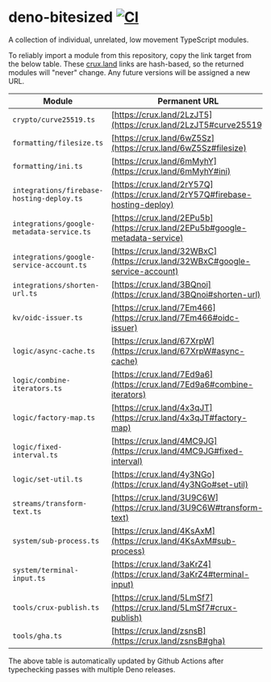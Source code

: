 # deno-bitesized [![CI](https://github.com/cloudydeno/deno-bitesized/actions/workflows/deno-ci.yml/badge.svg)](https://github.com/cloudydeno/deno-bitesized/actions/workflows/deno-ci.yml)
A collection of individual, unrelated, low movement TypeScript modules.

To reliably import a module from this repository, copy the link target from the below table.
These [crux.land](https://crux.land) links are hash-based, so the returned modules will "never" change.
Any future versions will be assigned a new URL.

| Module | Permanent URL |
|---|---|
| `crypto/curve25519.ts` | [https://crux.land/2LzJT5](https://crux.land/2LzJT5#curve25519) |
| `formatting/filesize.ts` | [https://crux.land/6wZ5Sz](https://crux.land/6wZ5Sz#filesize) |
| `formatting/ini.ts` | [https://crux.land/6mMyhY](https://crux.land/6mMyhY#ini) |
| `integrations/firebase-hosting-deploy.ts` | [https://crux.land/2rY57Q](https://crux.land/2rY57Q#firebase-hosting-deploy) |
| `integrations/google-metadata-service.ts` | [https://crux.land/2EPu5b](https://crux.land/2EPu5b#google-metadata-service) |
| `integrations/google-service-account.ts` | [https://crux.land/32WBxC](https://crux.land/32WBxC#google-service-account) |
| `integrations/shorten-url.ts` | [https://crux.land/3BQnoi](https://crux.land/3BQnoi#shorten-url) |
| `kv/oidc-issuer.ts` | [https://crux.land/7Em466](https://crux.land/7Em466#oidc-issuer) |
| `logic/async-cache.ts` | [https://crux.land/67XrpW](https://crux.land/67XrpW#async-cache) |
| `logic/combine-iterators.ts` | [https://crux.land/7Ed9a6](https://crux.land/7Ed9a6#combine-iterators) |
| `logic/factory-map.ts` | [https://crux.land/4x3qJT](https://crux.land/4x3qJT#factory-map) |
| `logic/fixed-interval.ts` | [https://crux.land/4MC9JG](https://crux.land/4MC9JG#fixed-interval) |
| `logic/set-util.ts` | [https://crux.land/4y3NGo](https://crux.land/4y3NGo#set-util) |
| `streams/transform-text.ts` | [https://crux.land/3U9C6W](https://crux.land/3U9C6W#transform-text) |
| `system/sub-process.ts` | [https://crux.land/4KsAxM](https://crux.land/4KsAxM#sub-process) |
| `system/terminal-input.ts` | [https://crux.land/3aKrZ4](https://crux.land/3aKrZ4#terminal-input) |
| `tools/crux-publish.ts` | [https://crux.land/5LmSf7](https://crux.land/5LmSf7#crux-publish) |
| `tools/gha.ts` | [https://crux.land/zsnsB](https://crux.land/zsnsB#gha) |

The above table is automatically updated by Github Actions after typechecking passes with multiple Deno releases.
